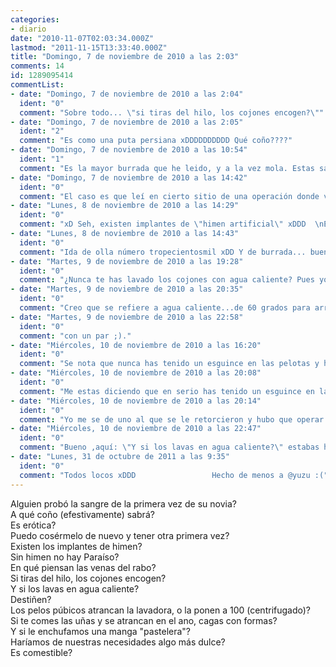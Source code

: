 ```yaml
---
categories:
- diario
date: "2010-11-07T02:03:34.000Z"
lastmod: "2011-11-15T13:33:40.000Z"
title: "Domingo, 7 de noviembre de 2010 a las 2:03"
comments: 14
id: 1289095414
commentList:
- date: "Domingo, 7 de noviembre de 2010 a las 2:04"
  ident: "0"
  comment: "Sobre todo... \"si tiras del hilo, los cojones encogen?\""
- date: "Domingo, 7 de noviembre de 2010 a las 2:05"
  ident: "2"
  comment: "Es como una puta persiana xDDDDDDDDDD Qué coño????"
- date: "Domingo, 7 de noviembre de 2010 a las 10:54"
  ident: "1"
  comment: "Es la mayor burrada que he leido, y a la vez mola. Estas salida, pero eso es lo que se lleva ahora. La epoca del puritanismo agoniza y es hora de rematarla a ostias"
- date: "Domingo, 7 de noviembre de 2010 a las 14:42"
  ident: "0"
  comment: "El caso es que leí en cierto sitio de una operación donde volvían a \"coser\" el himen..."
- date: "Lunes, 8 de noviembre de 2010 a las 14:29"
  ident: "0"
  comment: "xD Seh, existen implantes de \"himen artificial\" xDDD  \nEste texto mola :P xDD"
- date: "Lunes, 8 de noviembre de 2010 a las 14:43"
  ident: "0"
  comment: "Ida de olla número tropecientosmil xDD Y de burrada... bueno, hay cosas más burras. Voy a buscar una en concreto... y lo subo..."
- date: "Martes, 9 de noviembre de 2010 a las 19:28"
  ident: "0"
  comment: "¿Nunca te has lavado los cojones con agua caliente? Pues yo siempre me ducho con agua caliente y los cojones van incluídos en mi ser."
- date: "Martes, 9 de noviembre de 2010 a las 20:35"
  ident: "0"
  comment: "Creo que se refiere a agua caliente...de 60 grados para arriba. Eso mis pelotas no lo aguantan."
- date: "Martes, 9 de noviembre de 2010 a las 22:58"
  ident: "0"
  comment: "con un par ;)."
- date: "Miércoles, 10 de noviembre de 2010 a las 16:20"
  ident: "0"
  comment: "Se nota que nunca has tenido un esguince en las pelotas y has tenido que hacer baños de contraste xDDD"
- date: "Miércoles, 10 de noviembre de 2010 a las 20:08"
  ident: "0"
  comment: "Me estas diciendo que en serio has tenido un esguince en las pelotas??? madre mia :S"
- date: "Miércoles, 10 de noviembre de 2010 a las 20:14"
  ident: "0"
  comment: "Yo me se de uno al que se le retorcieron y hubo que operar.Pero yo no hablaba de agua, sino de que si tiras del hilo, encogen hacia arriba, como las persianas. Si sueltas vuelven a bajar. xDD"
- date: "Miércoles, 10 de noviembre de 2010 a las 22:47"
  ident: "0"
  comment: "Bueno ,aquí: \"Y si los lavas en agua caliente?\" estabas hablando de los cojones, no??"
- date: "Lunes, 31 de octubre de 2011 a las 9:35"
  ident: "0"
  comment: "Todos locos xDDD                 Hecho de menos a @yuzu :("
---
```


Alguien probó la sangre de la primera vez de su novia?  
A qué coño (efestivamente) sabrá?  
Es erótica?  
Puedo cosérmelo de nuevo y tener otra primera vez?  
Existen los implantes de himen?  
Sin himen no hay Paraíso?  
En qué piensan las venas del rabo?  
Si tiras del hilo, los cojones encogen?  
Y si los lavas en agua caliente?  
Destiñen?  
Los pelos púbicos atrancan la lavadora, o la ponen a 100 (centrifugado)?  
Si te comes las uñas y se atrancan en el ano, cagas con formas?  
Y si le enchufamos una manga "pastelera"?  
Haríamos de nuestras necesidades algo más dulce?  
Es comestible?